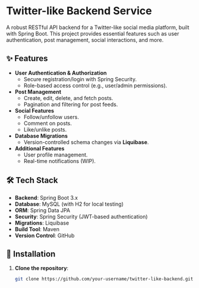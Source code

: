 # Twitter-like Backend Service

A robust RESTful API backend for a Twitter-like social media platform, built with Spring Boot. This project provides essential features such as user authentication, post management, social interactions, and more.

## ✨ Features

- **User Authentication & Authorization**
  - Secure registration/login with Spring Security.
  - Role-based access control (e.g., user/admin permissions).
- **Post Management**
  - Create, edit, delete, and fetch posts.
  - Pagination and filtering for post feeds.
- **Social Features**
  - Follow/unfollow users.
  - Comment on posts.
  - Like/unlike posts.
- **Database Migrations**
  - Version-controlled schema changes via **Liquibase**.
- **Additional Features**
  - User profile management.
  - Real-time notifications (WIP).

## 🛠️ Tech Stack

- **Backend**: Spring Boot 3.x
- **Database**: MySQL (with H2 for local testing)
- **ORM**: Spring Data JPA
- **Security**: Spring Security (JWT-based authentication)
- **Migrations**: Liquibase
- **Build Tool**: Maven
- **Version Control**: GitHub

## 🚀 Installation

1. **Clone the repository**:
   ```bash
   git clone https://github.com/your-username/twitter-like-backend.git
